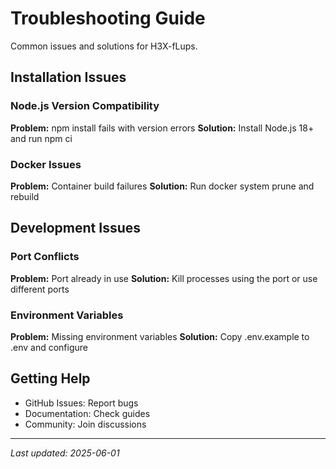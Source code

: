 # Troubleshooting Guide

Common issues and solutions for H3X-fLups.

## Installation Issues

### Node.js Version Compatibility
**Problem:** npm install fails with version errors
**Solution:** Install Node.js 18+ and run npm ci

### Docker Issues
**Problem:** Container build failures
**Solution:** Run docker system prune and rebuild

## Development Issues

### Port Conflicts
**Problem:** Port already in use
**Solution:** Kill processes using the port or use different ports

### Environment Variables
**Problem:** Missing environment variables
**Solution:** Copy .env.example to .env and configure

## Getting Help

- GitHub Issues: Report bugs
- Documentation: Check guides
- Community: Join discussions

---

*Last updated: 2025-06-01*
